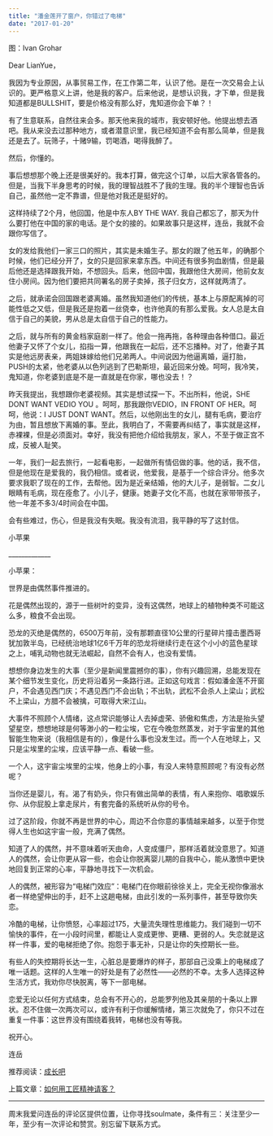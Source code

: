 ```yaml
---
title: "潘金莲开了窗户，你错过了电梯"
date: "2017-01-20"
---
```


图：Ivan Grohar

Dear LianYue，

我因为专业原因，从事贸易工作，在工作第二年，认识了他。是在一次交易会上认识的。更严格意义上讲，他是我的客户。后来他说，是想认识我，才下单，但是我知道都是BULLSHIT，要是价格没有那么好，鬼知道你会下单？！

有了生意联系，自然往来会多。那天他来我的城市，我安顿好他。他提出想去酒吧。我从来没去过那种地方，或者潜意识里，我已经知道不会有那么简单，但是我还是去了。玩筛子，十赌9输，罚喝酒，喝得我醉了。

然后，你懂的。

事后想想那个晚上还是很美好的。我本打算，做完这个订单，以后大家各管各的。但是，当我下半身思考的时候，我的理智战胜不了我的生理。我的半个理智也告诉自己，虽然他一定不靠谱，但是他对我还是挺好的。

这样持续了2个月，他回国，他是中东人BY THE WAY. 我自己都忘了，那天为什么要打他在中国的家的电话。是个女的接的。如果故事只是这样，连岳，我就不会跟你写信了。

女的发给我他们一家三口的照片，其实是未婚生子。那女的跟了他五年，的确那个时候，他们已经分开了，女的只是回家来拿东西。中间还有很多狗血剧情，但是最后他还是选择跟我开始，不想回头。后来，他回中国，我跟他住大房间，他前女友住小房间。因为他们要把共同署名的房子卖掉，孩子归女方，这样就两清了。

之后，就承诺会回国跟老婆离婚。虽然我知道他们的传统，基本上与原配离掉的可能性低之又低，但是我还是抱着一丝侥幸，也许他真的有那么爱我。女人总是太自信于自己的美貌，男从总是太自信于自己的性能力。

之后，就与所有的黄金档家庭剧一样了。他会一拖再拖，各种理由各种借口。最近他妻子又怀了个女儿，掐指一算，他跟我在一起后，还不忘播种。对了，他妻子其实是他远房表亲，两姐妹嫁给他们兄弟两人。中间说因为他逼离婚，逼打胎，PUSH的太紧，他老婆从以色列逃到了巴勒斯坦，最近回来分娩。呵呵，我冷笑，鬼知道，你老婆到底是不是一直就是在你家，哪也没去！？

昨天我提出，我想跟你老婆视频。其实是想试探一下。不出所料，他说，SHE DONT WANT VEDIO YOU 。呵呵，那我跟你VEDIO，IN FRONT OF HER。呵呵，他说：I JUST DONT WANT。然后，以他刚出生的女儿，腿有毛病，要治疗为由，暂且想放下离婚的事。至此，我明白了，不需要再纠结了，事实就是这样，赤裸裸，但是必须面对。幸好，我没有把他介绍给我朋友，家人，不至于做正宫不成，反被人耻笑。

一年，我们一起去旅行，一起看电影，一起做所有情侣做的事。他的话，我不信，但是他现在是爱我的，我仍相信。或者说，他爱我，是基于一个综合评分。他多次要求我职了现在的工作，去帮他。因为是近亲结婚，他的大儿子，是弱智。二女儿眼睛有毛病，现在痊愈了。小儿子，健康。她妻子文化不高，也就在家带带孩子，他一年差不多3/4时间会在中国。

会有些难过，伤心，但是我没有失眠。我没有流泪，我平静的写了这封信。

小苹果

\_\_\_\_\_\_\_\_\_\_\_\_\_

小苹果：

世界是由偶然事件推进的。

花是偶然出现的，源于一些树叶的变异，没有这偶然，地球上的植物种类不可能这么多，粮食不会出现。

恐龙的灭绝是偶然的，6500万年前，没有那颗直径10公里的行星碎片撞击墨西哥犹加敦半岛，已经统治地球1亿6千万年的恐龙将继续行走在这个小小的蓝色星球之上，哺乳动物也就无法崛起，自然不会有人，也没有爱情。

想想你身边发生的大事（至少是新闻里震撼你的事），你有兴趣回溯，总能发现在某个细节发生变化，历史将沿着另一条路行进。正如这句戏言：假如潘金莲不开窗户，不会遇见西门庆；不遇见西门不会出轨；不出轨，武松不会杀人上梁山；武松不上梁山，方腊不会被擒，可取得大宋江山。

大事件不照顾个人情绪，这点常识能够让人去掉虚荣、骄傲和焦虑，方法是抬头望望星空，想想地球是何等渺小的一粒尘埃，它在今晚忽然蒸发，对于宇宙里的其他智能生物来说（我相信是有的），像是什么事也没发生过。而一个人在地球上，又只是尘埃里的尘埃，应该平静一点、看破一些。

一个人，这宇宙尘埃里的尘埃，他身上的小事，有没人来特意照顾呢？有没有必然呢？

当你还是婴儿，有。渴了有奶头，你只有做出简单的表情，有人来抱你、唱歌娱乐你、从你屁股上拿走尿片，有套完备的系统听从你的号令。

过了这阶段，你就不再是世界的中心，周边不合你意的事情越来越多，以至于你觉得人生也如这宇宙一般，充满了偶然。

知道了人的偶然，并不意味着听天由命，人变成僵尸，那样活着就没意思了。知道人的偶然，会让你更从容一些，也会让你脱离婴儿期的自我中心，能从激愤中更快地回复到正常的心率，平静地寻找下一次机会。

人的偶然，被形容为“电梯门效应”：电梯门在你眼前徐徐关上，完全无视你像溺水者一样绝望伸出的手，赶不上这趟电梯，由此引发的一系列事件，甚至导致你失恋。

冷酷的电梯，让你愤怒，心率超过175，大量流失理性思维能力。我们碰到一切不愉快的事件，在一小段时间里，都能让人变成更惨、更糟、更弱的人。失恋就是这样一件事，爱的电梯拒绝了你。抱怨于事无补，只是让你的失控期长一些。

有些人的失控期将长达一生，心脏总是要爆炸的样子，那部自己没乘上的电梯成了唯一话题。这样的人生唯一的好处是有了必然性——必然的不幸。太多人选择这种生活方式，我劝你尽快脱离，等下一部电梯。

恋爱无论以任何方式结束，总会有不开心的，总能罗列他及其亲朋的十条以上罪状。忍不住做一次两次可以，或许有利于你缓解情绪，第三次就免了，你只不过在重复一件事：这世界没有围绕着我转，电梯也没有等我。

祝开心。

连岳

推荐阅读：[成长吧](http://mp.weixin.qq.com/s?__biz=MjM5NDU0Mjk2MQ==&mid=2651622686&idx=1&sn=eff0b40704ee03abc8276d5f3b69c276&chksm=bd7e09008a09801679ac27491b5ce6bfc78b2fcb8b3dd7c2d5e854c044902f43a331688fb8ef&scene=21#wechat_redirect)

上篇文章：[如何用工匠精神请客？](http://mp.weixin.qq.com/s?__biz=MjM5NDU0Mjk2MQ==&mid=2651622696&idx=1&sn=30eab2d9c3ddac7adff247da161920f5&chksm=bd7e09368a098020e1665530d9fad4ccc512eccd68342286c11282a230b1400f6ddc36bca15c&scene=21#wechat_redirect)

* * *

周末我爱问连岳的评论区提供位置，让你寻找soulmate，条件有三：关注至少一年，至少有一次评论和赞赏。别忘留下联系方式。
